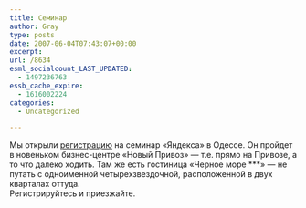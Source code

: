 ```yaml
---
title: Семинар
author: Gray
type: posts
date: 2007-06-04T07:43:07+00:00
excerpt:
url: /8634
esml_socialcount_LAST_UPDATED:
  - 1497236763
essb_cache_expire:
  - 1616002224
categories:
  - Uncategorized

---
```








Мы открыли <a href="http://advertising.yandex.ru/seminar/odessa_jul2007.xml" target="_blank">регистрацию</a> на семинар &#171;Яндекса&#187; в Одессе. Он пройдет в новеньком бизнес-центре &#171;Новый Привоз&#187; &#8212; т.е. прямо на Привозе, а то что далеко ходить. Там же есть гостиница &#171;Черное море \***&#187; &#8212; не путать с одноименной четырехзвездочной, расположенной в двух кварталах оттуда.  
Регистрируйтесь и приезжайте.